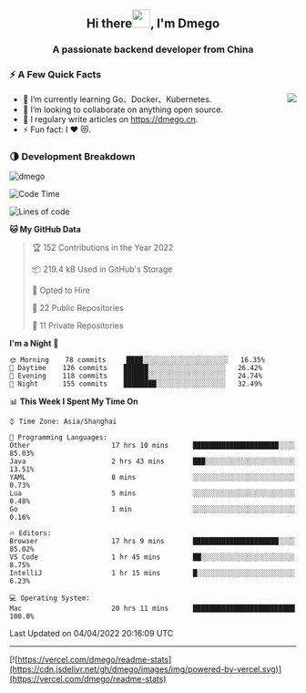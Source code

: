 <h2 align="center">Hi there<img src="https://cdn.jsdelivr.net/gh/dmego/images/img/Hi.gif" height="32" />, I'm Dmego </h2>
<h3 align="center">A passionate backend developer from China</h3>

### ⚡️ A Few Quick Facts

<img align="right" src="https://readme-stats-dmego.vercel.app/api?username=dmego&show_icons=true&icon_color=1573B3&hide_title=true&text_color=718096&bg_color=00000000&hide_border=true"/>

<ul>
    <li> 🌱 I’m currently learning Go、Docker、Kubernetes.</li>
    <li> 👯 I’m looking to collaborate on anything open source.</li>
    <li> 📝 I regulary write articles on <a href="https://dmego.cn">https://dmego.cn</a>.</li>
    <li> ⚡ Fun fact: I ❤️ 😻.</li>
</ul>

### 🌗 Development Breakdown

<img src="https://komarev.com/ghpvc/?username=dmego" alt="dmego" />

<!--START_SECTION:waka-->
![Code Time](http://img.shields.io/badge/Code%20Time-1%2C095%20hrs%2015%20mins-blue)

![Lines of code](https://img.shields.io/badge/From%20Hello%20World%20I%27ve%20Written-231%20Thousand%20lines%20of%20code-blue)

**🐱 My GitHub Data** 

> 🏆 152 Contributions in the Year 2022
 > 
> 📦 219.4 kB Used in GitHub's Storage 
 > 
> 💼 Opted to Hire
 > 
> 📜 22 Public Repositories 
 > 
> 🔑 11 Private Repositories  
 > 
**I'm a Night 🦉** 

```text
🌞 Morning    78 commits     ████░░░░░░░░░░░░░░░░░░░░░   16.35% 
🌆 Daytime    126 commits    ██████░░░░░░░░░░░░░░░░░░░   26.42% 
🌃 Evening    118 commits    ██████░░░░░░░░░░░░░░░░░░░   24.74% 
🌙 Night      155 commits    ████████░░░░░░░░░░░░░░░░░   32.49%

```


📊 **This Week I Spent My Time On** 

```text
⌚︎ Time Zone: Asia/Shanghai

💬 Programming Languages: 
Other                    17 hrs 10 mins      █████████████████████░░░░   85.03% 
Java                     2 hrs 43 mins       ███░░░░░░░░░░░░░░░░░░░░░░   13.51% 
YAML                     8 mins              ░░░░░░░░░░░░░░░░░░░░░░░░░   0.73% 
Lua                      5 mins              ░░░░░░░░░░░░░░░░░░░░░░░░░   0.48% 
Go                       1 min               ░░░░░░░░░░░░░░░░░░░░░░░░░   0.16%

🔥 Editors: 
Browser                  17 hrs 9 mins       █████████████████████░░░░   85.02% 
VS Code                  1 hr 45 mins        ██░░░░░░░░░░░░░░░░░░░░░░░   8.75% 
IntelliJ                 1 hr 15 mins        █░░░░░░░░░░░░░░░░░░░░░░░░   6.23%

💻 Operating System: 
Mac                      20 hrs 11 mins      █████████████████████████   100.0%

```


 Last Updated on 04/04/2022 20:16:09 UTC
<!--END_SECTION:waka-->

---

[![https://vercel.com/dmego/readme-stats](https://cdn.jsdelivr.net/gh/dmego/images/img/powered-by-vercel.svg)](https://vercel.com/dmego/readme-stats)

